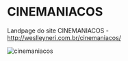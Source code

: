 # CINEMANIACOS

Landpage do site CINEMANIACOS - http://weslleyneri.com.br/cinemaniacos/

![cinemaniacos](https://cloud.githubusercontent.com/assets/5286092/14047028/0eeeeb86-f284-11e5-8999-adabed29e64b.png)
